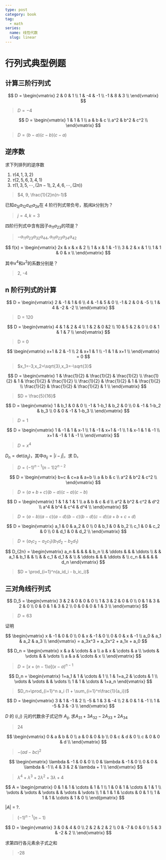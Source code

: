 ```yaml
---
type: post
category: book
tag:
  - math
series:
  name: 线性代数
  slug: linear
---
```


# 行列式典型例题

## 计算三阶行列式

$$
D =
\begin{vmatrix}
    2  &  0 &  1 \\
    1  & -4 & -1 \\
    -1 &  8 &  3 \\
\end{vmatrix}
$$

> $D = -4$

$$
D =
\begin{vmatrix}
    1 & 1 & 1 \\
    a & b & c \\
    a^2 & b^2 & c^2 \\
\end{vmatrix}
$$

> $D = (b-a)(c-b)(c-a)$

## 逆序数

求下列排列的逆序数

1. $\tau(4,1,3,2)$
2. $\tau(2,5,6,3,4,1)$
3. $\tau(1,3,5,\cdots,(2n-1),2,4,6,\cdots,(2n))$

> $4, 9, \frac{1}{2}n(n-1)$

已知$a_{3j} a_{12} a_{41} a_{2k}$在 4 阶行列式带负号，那$j$和$k$分别为？

> $j=4, k=3$

四阶行列式中含有因子$a_{11}a_{23}$的项是？

> $-a_{11}a_{23}a_{32}a_{44},a_{11}a_{23}a_{34}a_{42}$

$$
f(x) =
\begin{vmatrix}
    2x & x & x & 2 \\
    1  & x & 1 & -1 \\
    3  & 2 & x & 1  \\
    1  & 1 & 0 & x \\
\end{vmatrix}
$$

其中$x^4$和$x^3$的系数分别是？

> 2, -4

## n 阶行列式的计算

$$
D =
\begin{vmatrix}
    2 & -1 & 1 & 6 \\
    4 & -1 & 5 & 0 \\
    -1 & 2 & 0 & -5 \\
    1 & 4 & -2 & -2 \\
\end{vmatrix}
$$

> D = 120

$$
D =
\begin{vmatrix}
    4 & 1 & 2 & 4 \\
    1 & 2 & 0 &2 \\
    10 & 5 & 2 & 0 \\
    0 & 1 & 1 & 7 \\
\end{vmatrix}
$$

> D = 0

$$
\begin{vmatrix}
    x+1 & 2 & -1 \\
    2 & x+1 & 1 \\
    -1 & 1 & x+1 \\
\end{vmatrix}
= 0
$$

> $x_1=-3,x_2=\sqrt{3},x_3=-\sqrt{3}$

$$
D =
\begin{vmatrix}
    1 & \frac{1}{2} & \frac{1}{2} & \frac{1}{2} \\
    \frac{1}{2} & 1 & \frac{1}{2} & \frac{1}{2} \\
    \frac{1}{2} & \frac{1}{2} & 1 & \frac{1}{2} \\
    \frac{1}{2} & \frac{1}{2} & \frac{1}{2} & 1 \\
\end{vmatrix}
$$

> $D = \frac{5}{16}$

$$
D =
\begin{vmatrix}
    1 & b_1 & 0 & 0 \\
    -1 & 1-b_1 & b_2 & 0 \\
    0 & -1 & 1-b_2 & b_3 \\
    0 & 0 & -1 & 1-b_3 \\
\end{vmatrix}
$$

> $D = 1$

$$
D =
\begin{vmatrix}
    1 & -1 & 1 & x-1 \\
    1 & -1 & x+1 & -1 \\
    1 & x-1 & 1 & -1 \\
    x+1 & -1 & 1 & -1 \\
\end{vmatrix}
$$

> $D=x^4$

$D_n=\text{det}(a_{ij})$，其中$a_{ij}=|i-j|$，求 D。

> $D=(-1)^{n-1}(n-1)2^{n-2}$

$$
D =
\begin{vmatrix}
    b+c & c+a & a+b \\
    a & b & c \\
    a^2 & b^2 & c^2 \\
\end{vmatrix}
$$

> $D=(a+b+c)(b-a)(c-a)(c-b)$

$$
D =
\begin{vmatrix}
    1 & 1 & 1 & 1 \\
    a & b & c & d \\
    a^2 & b^2 & c^2 & d^2 \\
    a^4 & b^4 & c^4 & d^4 \\
\end{vmatrix}
$$

> $D=(a-b)(a-c)(a-d)(b-c)(b-d)(c-d)(a+b+c+d)$

$$
D =
\begin{vmatrix}
    a_1 & 0 & a_2 & 0 \\
    0 & b_1 & 0 & b_2 \\
    c_1 & 0 & c_2 & 0 \\
    0 & d_1 & 0 & d_2 \\
\end{vmatrix}
$$

> $D = (a_1c_2 - a_2c_1)(b_1d_2 - b_2d_1)$

$$
D_{2n} =
\begin{vmatrix}
    a_n &        &     &     &  & b_n \\
        & \ddots &     &     & \ddots \\
        &        & a_1 & b_1 &  & \\
        &        & c_1 & d_1 &  & \\
        & \ddots &     &     & \ddots & \\
    c_n &        &     &    &          & d_n
\end{vmatrix}
$$

> $D = \prod_{i=1}^n(a_id_i - b_ic_i)$

## 三对角线行列式

$$
D_5 =
\begin{vmatrix}
    3 & 2 & 0 & 0 & 0 \\
    1 & 3 & 2 & 0 & 0 \\
    0 & 1 & 3 & 2 & 0 \\
    0 & 0 & 1 & 3 & 2 \\
    0 & 0 & 0 & 1 & 3 \\
\end{vmatrix}
$$

> $D=63$

证明

$$
\begin{vmatrix}
    x & -1 & 0 & 0 \\
    0 & x & -1 & 0 \\
    0 & 0 & x & -1 \\
    a_0 & a_1 & a_2 & a_3 \\
\end{vmatrix}
= a_3x^3 + a_2x^2 + a_1x + a_0
$$

$$
D_n =
\begin{vmatrix}
    x & a & \cdots & a \\
    a & x & \cdots & a \\
    \vdots & \vdots & & \vdots \\
    a & a & \cdots & x \\
\end{vmatrix}
$$

> $D = [x + (n-1)a](x-a)^{n-1}$

$$
D_n =
\begin{vmatrix}
    1+a_1 & 1 & \cdots & 1 \\
    1 & 1+a_2 & \cdots & 1 \\
    \vdots & \vdots &  & \vdots \\
    1 & 1 & \cdots & 1+a_n
\end{vmatrix}
$$

> $D_n=\prod_{i=1}^n a_i (1 + \sum_{i=1}^n\frac{1}{a_i})$

$$
D =
\begin{vmatrix}
    3 & 1 & -1 & 2 \\
    -5 & 1 & 3 & -4 \\
    2 & 0 & 1 & -1 \\
    1 & -5 & 3 & -3 \\
\end{vmatrix}
$$

$D$ 的 $(i,j)$ 元的代数余子式记作 $A_{ij}$,
求$A_{31} + 3A_{32} - 2A_{33} + 2A_{34}$

> 24

$$
\begin{vmatrix}
    0 & a & b & 0 \\
    a & 0 & 0 & b \\
    0 & c & d & 0 \\
    c & 0 & 0 & d \\
\end{vmatrix}
$$

> $-(ad-bc)^2$

$$
\begin{vmatrix}
    \lambda & -1 & 0 & 0 \\
    0 & \lambda & -1 & 0 \\
    0 & 0 & \lambda & -1 \\
    4 & 3 & 2 & \lambda + 1 \\
\end{vmatrix}
$$

> $\lambda^4 + \lambda^3 + 2\lambda^2 + 3\lambda + 4$

$$
A =
\begin{pmatrix}
    0 & 1 & 1 & \cdots & 1 & 1 \\
    1 & 0 & 1 & \cdots & 1 & 1 \\
    \vdots & \vdots & \vdots & & \vdots & \vdots \\
    1 & 1 & 1 & \cdots & 0 & 1 \\
    1 & 1 & 1 & \cdots & 1 & 0 \\
\end{pmatrix}
$$

$|A|$ = ?.

> $(-1)^{n-1}(n-1)$

$$
D =
\begin{vmatrix}
    3 & 0 & 4 & 0 \\
    2 & 2 & 2 & 2 \\
    0 & -7 & 0 & 0 \\
    5 & 3 & -2 & 2 \\
\end{vmatrix}
$$

求第四行各元素余子式之和

> -28
